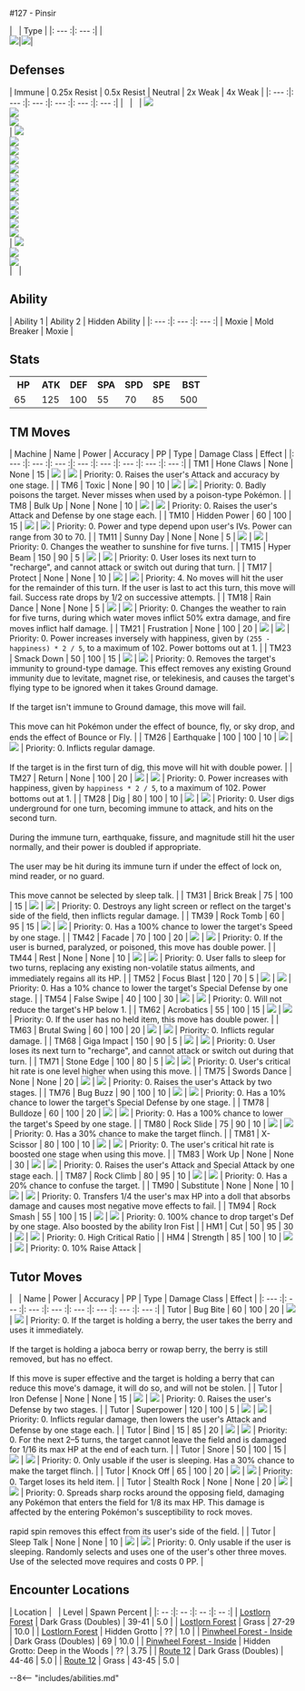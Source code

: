 #127 - Pinsir

| &nbsp; | Type |
|: --- :|: --- :|
|<br>![][127_base]|![][bug]|


## Defenses

| Immune | 0.25x Resist | 0.5x Resist | Neutral | 2x Weak  | 4x Weak |
|: --- :|: --- :|: --- :|: --- :|: --- :|: --- :|
| &nbsp; | &nbsp; | ![][grass]<br>![][fighting]<br>![][ground]<br> | ![][normal]<br>![][water]<br>![][electric]<br>![][ice]<br>![][poison]<br>![][psychic]<br>![][bug]<br>![][ghost]<br>![][dragon]<br>![][dark]<br>![][steel]<br>![][fairy]<br> | ![][fire]<br>![][flying]<br>![][rock]<br> | &nbsp; |


## Ability
| Ability 1 | Ability 2 | Hidden Ability |
|: --- :|: --- :|: --- :|
| Moxie | Mold Breaker | Moxie |


## Stats
<table><tr><th style="width:14%;align:center;vertical-align: middle;">HP</th><th style="width:14%;align:center;vertical-align: middle;">ATK</th><th style="width:14%;align:center;vertical-align: middle;">DEF</th><th style="width:14%;align:center;vertical-align: middle;">SPA</th><th style="width:14%;align:center;vertical-align: middle;">SPD</th><th style="width:14%;align:center;vertical-align: middle;">SPE</th><th style="width:16%;align:center;vertical-align: middle;">BST</th></tr>
<tr><td style="width:14%;align:center;vertical-align: bottom;">65</td><td style="width:14%;align:center;vertical-align: bottom;">125</td><td style="width:14%;align:center;vertical-align: bottom;">100</td><td style="width:14%;align:center;vertical-align: bottom;">55</td><td style="width:14%;align:center;vertical-align: bottom;">70</td><td style="width:14%;align:center;vertical-align: bottom;">85</td><td style="width:16%;align:center;vertical-align: bottom;">500</td></tr></table>


## TM Moves
| Machine | Name | Power | Accuracy | PP | Type | Damage Class | Effect |
|: --- :|: --- :|: --- :|: --- :|: --- :|: --- :|: --- :|: --- :|
| TM1 | Hone Claws | None | None | 15 | ![][dark] | ![][status] | Priority: 0. Raises the user's Attack and accuracy by one stage. |
| TM6 | Toxic | None | 90 | 10 | ![][poison] | ![][status] | Priority: 0. Badly poisons the target.  Never misses when used by a poison-type Pokémon. |
| TM8 | Bulk Up | None | None | 10 | ![][fighting] | ![][status] | Priority: 0. Raises the user's Attack and Defense by one stage each. |
| TM10 | Hidden Power | 60 | 100 | 15 | ![][normal] | ![][special] | Priority: 0. Power and type depend upon user's IVs. Power can range from 30 to 70. |
| TM11 | Sunny Day | None | None | 5 | ![][fire] | ![][status] | Priority: 0. Changes the weather to sunshine for five turns. |
| TM15 | Hyper Beam | 150 | 90 | 5 | ![][normal] | ![][special] | Priority: 0. User loses its next turn to "recharge", and cannot attack or switch out during that turn. |
| TM17 | Protect | None | None | 10 | ![][normal] | ![][status] | Priority: 4. No moves will hit the user for the remainder of this turn. If the user is last to act this turn, this move will fail. Success rate drops by 1/2 on successive attempts. |
| TM18 | Rain Dance | None | None | 5 | ![][water] | ![][status] | Priority: 0. Changes the weather to rain for five turns, during which water moves inflict 50% extra damage, and fire moves inflict half damage. |
| TM21 | Frustration | None | 100 | 20 | ![][normal] | ![][physical] | Priority: 0. Power increases inversely with happiness, given by `(255 - happiness) * 2 / 5`, to a maximum of 102.  Power bottoms out at 1. |
| TM23 | Smack Down | 50 | 100 | 15 | ![][rock] | ![][physical] | Priority: 0. Removes the target's immunity to ground-type damage.  This effect removes any existing Ground immunity due to levitate, magnet rise, or telekinesis, and causes the target's flying type to be ignored when it takes Ground damage.<br><br>If the target isn't immune to Ground damage, this move will fail.<br><br>This move can hit Pokémon under the effect of bounce, fly, or sky drop, and ends the effect of Bounce or Fly. |
| TM26 | Earthquake | 100 | 100 | 10 | ![][ground] | ![][physical] | Priority: 0. Inflicts regular damage.<br><br>If the target is in the first turn of dig, this move will hit with double power. |
| TM27 | Return | None | 100 | 20 | ![][normal] | ![][physical] | Priority: 0. Power increases with happiness, given by `happiness * 2 / 5`, to a maximum of 102.  Power bottoms out at 1. |
| TM28 | Dig | 80 | 100 | 10 | ![][ground] | ![][physical] | Priority: 0. User digs underground for one turn, becoming immune to attack, and hits on the second turn.<br><br>During the immune turn, earthquake, fissure, and magnitude still hit the user normally, and their power is doubled if appropriate.<br><br>The user may be hit during its immune turn if under the effect of lock on, mind reader, or no guard.<br><br>This move cannot be selected by sleep talk. |
| TM31 | Brick Break | 75 | 100 | 15 | ![][fighting] | ![][physical] | Priority: 0. Destroys any light screen or reflect on the target's side of the field, then inflicts regular damage. |
| TM39 | Rock Tomb | 60 | 95 | 15 | ![][rock] | ![][physical] | Priority: 0. Has a 100% chance to lower the target's Speed by one stage. |
| TM42 | Facade | 70 | 100 | 20 | ![][normal] | ![][physical] | Priority: 0. If the user is burned, paralyzed, or poisoned, this move has double power. |
| TM44 | Rest | None | None | 10 | ![][psychic] | ![][status] | Priority: 0. User falls to sleep for two turns, replacing any existing non-volatile status ailments, and immediately regains all its HP. |
| TM52 | Focus Blast | 120 | 70 | 5 | ![][fighting] | ![][special] | Priority: 0. Has a 10% chance to lower the target's Special Defense by one stage. |
| TM54 | False Swipe | 40 | 100 | 30 | ![][normal] | ![][physical] | Priority: 0. Will not reduce the target's HP below 1. |
| TM62 | Acrobatics | 55 | 100 | 15 | ![][flying] | ![][physical] | Priority: 0. If the user has no held item, this move has double power. |
| TM63 | Brutal Swing | 60 | 100 | 20 | ![][dark] | ![][physical] | Priority: 0. Inflicts regular damage. |
| TM68 | Giga Impact | 150 | 90 | 5 | ![][normal] | ![][physical] | Priority: 0. User loses its next turn to "recharge", and cannot attack or switch out during that turn. |
| TM71 | Stone Edge | 100 | 80 | 5 | ![][rock] | ![][physical] | Priority: 0. User's critical hit rate is one level higher when using this move. |
| TM75 | Swords Dance | None | None | 20 | ![][normal] | ![][status] | Priority: 0. Raises the user's Attack by two stages. |
| TM76 | Bug Buzz | 90 | 100 | 10 | ![][bug] | ![][special] | Priority: 0. Has a 10% chance to lower the target's Special Defense by one stage. |
| TM78 | Bulldoze | 60 | 100 | 20 | ![][ground] | ![][physical] | Priority: 0. Has a 100% chance to lower the target's Speed by one stage. |
| TM80 | Rock Slide | 75 | 90 | 10 | ![][rock] | ![][physical] | Priority: 0. Has a 30% chance to make the target flinch. |
| TM81 | X-Scissor | 80 | 100 | 10 | ![][bug] | ![][physical] | Priority: 0. The user's critical hit rate is boosted one stage when using this move. |
| TM83 | Work Up | None | None | 30 | ![][normal] | ![][status] | Priority: 0. Raises the user's Attack and Special Attack by one stage each. |
| TM87 | Rock Climb | 80 | 95 | 10 | ![][rock] | ![][physical] | Priority: 0. Has a 20% chance to confuse the target. |
| TM90 | Substitute | None | None | 10 | ![][normal] | ![][status] | Priority: 0. Transfers 1/4 the user's max HP into a doll that absorbs damage and causes most negative move effects to fail. |
| TM94 | Rock Smash | 55 | 100 | 15 | ![][fighting] | ![][physical] | Priority: 0. 100% chance to drop target's Def by one stage. Also boosted by the ability Iron Fist |
| HM1 | Cut | 50 | 95 | 30 | ![][grass] | ![][physical] | Priority: 0. High Critical Ratio |
| HM4 | Strength | 85 | 100 | 10 | ![][normal] | ![][physical] | Priority: 0. 10% Raise Attack |


## Tutor Moves
| &nbsp; | Name | Power | Accuracy | PP | Type | Damage Class | Effect |
|: --- :|: --- :|: --- :|: --- :|: --- :|: --- :|: --- :|: --- :|
| Tutor | Bug Bite | 60 | 100 | 20 | ![][bug] | ![][physical] | Priority: 0. If the target is holding a berry, the user takes the berry and uses it immediately.<br><br>If the target is holding a jaboca berry or rowap berry, the berry is still removed, but has no effect.<br><br>If this move is super effective and the target is holding a berry that can reduce this move's damage, it will do so, and will not be stolen. |
| Tutor | Iron Defense | None | None | 15 | ![][steel] | ![][status] | Priority: 0. Raises the user's Defense by two stages. |
| Tutor | Superpower | 120 | 100 | 5 | ![][fighting] | ![][physical] | Priority: 0. Inflicts regular damage, then lowers the user's Attack and Defense by one stage each. |
| Tutor | Bind | 15 | 85 | 20 | ![][normal] | ![][physical] | Priority: 0. For the next 2–5 turns, the target cannot leave the field and is damaged for 1/16 its max HP at the end of each turn. |
| Tutor | Snore | 50 | 100 | 15 | ![][normal] | ![][special] | Priority: 0. Only usable if the user is sleeping.   Has a 30% chance to make the target flinch. |
| Tutor | Knock Off | 65 | 100 | 20 | ![][dark] | ![][physical] | Priority: 0. Target loses its held item. |
| Tutor | Stealth Rock | None | None | 20 | ![][rock] | ![][status] | Priority: 0. Spreads sharp rocks around the opposing field, damaging any Pokémon that enters the field for 1/8 its max HP.  This damage is affected by the entering Pokémon's susceptibility to rock moves.<br><br>rapid spin removes this effect from its user's side of the field. |
| Tutor | Sleep Talk | None | None | 10 | ![][normal] | ![][status] | Priority: 0. Only usable if the user is sleeping. Randomly selects and uses one of the user's other three moves. Use of the selected move requires and costs 0 PP. |


## Encounter Locations

| Location | &nbsp; | Level | Spawn Percent |
|: -- :|: -- :|: -- :|: -- :|
| [Lostlorn Forest] | Dark Grass (Doubles) | 39-41 | 5.0 |
| [Lostlorn Forest] | Grass | 27-29 | 10.0 |
| [Lostlorn Forest] | Hidden Grotto | ?? | 1.0 |
| [Pinwheel Forest - Inside] | Dark Grass (Doubles) | 69 | 10.0 |
| [Pinwheel Forest - Inside] | Hidden Grotto: Deep in the Woods | ?? | 3.75 |
| [Route 12] | Dark Grass (Doubles) | 44-46 | 5.0 |
| [Route 12] | Grass | 43-45 | 5.0 |

--8<-- "includes/abilities.md"

[types.afphoto]: ../img/type/types.afphoto
[physical]: ../img/type/physical.png
[dark]: ../img/type/dark.png
[fire]: ../img/type/fire.png
[dragon]: ../img/type/dragon.png
[electric]: ../img/type/electric.png
[fairy]: ../img/type/fairy.png
[damange_classes.afphoto]: ../img/type/damange_classes.afphoto
[rock]: ../img/type/rock.png
[ghost]: ../img/type/ghost.png
[poison]: ../img/type/poison.png
[flying]: ../img/type/flying.png
[grass]: ../img/type/grass.png
[special]: ../img/type/special.png
[status]: ../img/type/status.png
[ice]: ../img/type/ice.png
[water]: ../img/type/water.png
[ground]: ../img/type/ground.png
[normal]: ../img/type/normal.png
[psychic]: ../img/type/psychic.png
[bug]: ../img/type/bug.png
[fighting]: ../img/type/fighting.png
[steel]: ../img/type/steel.png
[127_base]: ../img/animated/127.gif

[Pinwheel Forest - Inside]: ../../wildareas/Pinwheel_Forest_-_Inside/
[Route 12]: ../../wildareas/Route_12/
[Lostlorn Forest]: ../../wildareas/Lostlorn_Forest/

